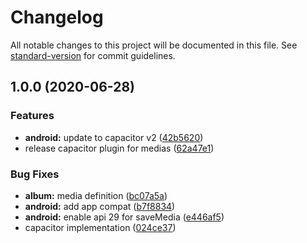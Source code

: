 # Changelog

All notable changes to this project will be documented in this file. See [standard-version](https://github.com/conventional-changelog/standard-version) for commit guidelines.

## 1.0.0 (2020-06-28)


### Features

* **android:** update to capacitor v2 ([42b5620](https://github.com/capacitor-community/media/commit/42b56204e5b9aeee7b66934774a174f4b6ab8afb))
* release capacitor plugin for medias ([62a47e1](https://github.com/capacitor-community/media/commit/62a47e16dfdd8070657d206fda0e8de981ecae9e))


### Bug Fixes

* **album:** media definition ([bc07a5a](https://github.com/capacitor-community/media/commit/bc07a5aec2608c28f5b821ec1c774bac17598435))
* **android:** add app compat ([b7f8834](https://github.com/capacitor-community/media/commit/b7f8834d8ba372fa521e800383de38ace35d1321))
* **android:** enable api 29 for saveMedia ([e446af5](https://github.com/capacitor-community/media/commit/e446af568d60fdbe8809e10559a059ad94ab1ece))
* capacitor implementation ([024ce37](https://github.com/capacitor-community/media/commit/024ce37f2a14d3da676cad464af5f0d1eb5fb2a3))
